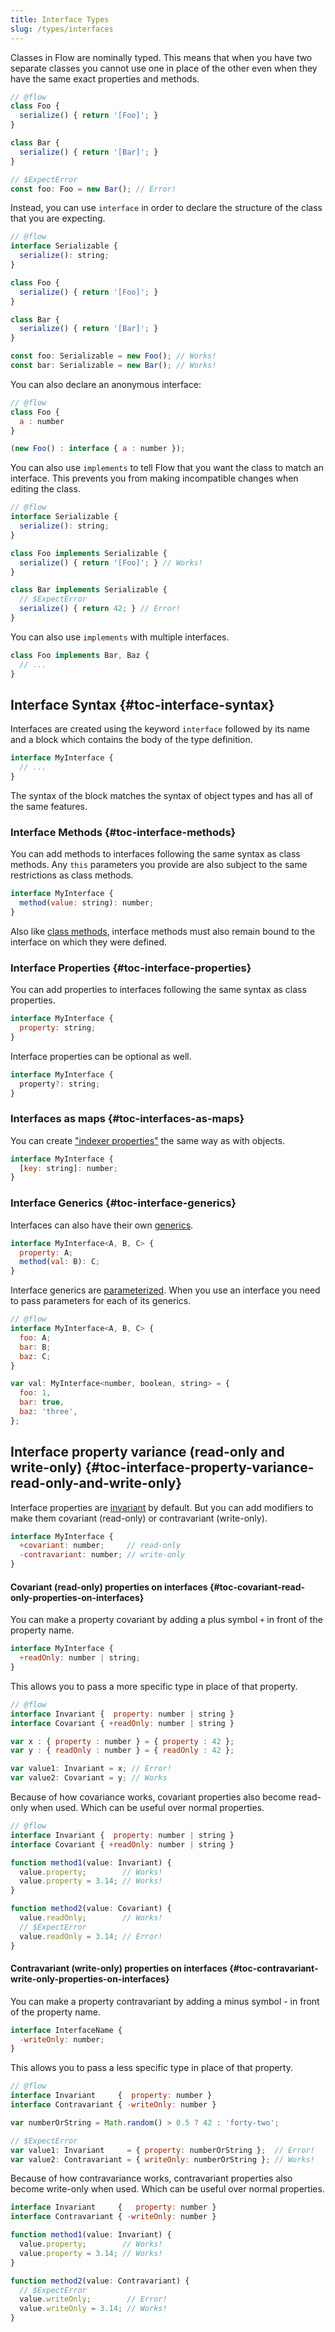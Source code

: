 ```yaml
---
title: Interface Types
slug: /types/interfaces
---
```


Classes in Flow are nominally typed. This means that when you have two separate
classes you cannot use one in place of the other even when they have the same
exact properties and methods.

```js flow-check
// @flow
class Foo {
  serialize() { return '[Foo]'; }
}

class Bar {
  serialize() { return '[Bar]'; }
}

// $ExpectError
const foo: Foo = new Bar(); // Error!
```

Instead, you can use `interface` in order to declare the structure of the class
that you are expecting.

```js flow-check
// @flow
interface Serializable {
  serialize(): string;
}

class Foo {
  serialize() { return '[Foo]'; }
}

class Bar {
  serialize() { return '[Bar]'; }
}

const foo: Serializable = new Foo(); // Works!
const bar: Serializable = new Bar(); // Works!
```

You can also declare an anonymous interface:

```js flow-check
// @flow
class Foo {
  a : number
}

(new Foo() : interface { a : number });
```

You can also use `implements` to tell Flow that you want the class to match an
interface. This prevents you from making incompatible changes when editing the
class.

```js flow-check
// @flow
interface Serializable {
  serialize(): string;
}

class Foo implements Serializable {
  serialize() { return '[Foo]'; } // Works!
}

class Bar implements Serializable {
  // $ExpectError
  serialize() { return 42; } // Error!
}
```

You can also use `implements` with multiple interfaces.

```js flow-check
class Foo implements Bar, Baz {
  // ...
}
```

## Interface Syntax {#toc-interface-syntax}

Interfaces are created using the keyword `interface` followed by its name and
a block which contains the body of the type definition.

```js flow-check
interface MyInterface {
  // ...
}
```

The syntax of the block matches the syntax of object types and has all of the
same features.

### Interface Methods {#toc-interface-methods}

You can add methods to interfaces following the same syntax as class methods. Any `this` parameters you
provide are also subject to the same restrictions as class methods.

```js
interface MyInterface {
  method(value: string): number;
}
```

Also like [class methods](../classes#toc-class-methods), interface methods must also remain bound to the interface on which they were defined.

### Interface Properties {#toc-interface-properties}

You can add properties to interfaces following the same syntax as class
properties.

```js
interface MyInterface {
  property: string;
}
```

Interface properties can be optional as well.

```js
interface MyInterface {
  property?: string;
}
```

### Interfaces as maps {#toc-interfaces-as-maps}

You can create ["indexer properties"](../objects#toc-objects-as-maps) the same
way as with objects.

```js
interface MyInterface {
  [key: string]: number;
}
```

### Interface Generics {#toc-interface-generics}

Interfaces can also have their own [generics](../generics/).

```js
interface MyInterface<A, B, C> {
  property: A;
  method(val: B): C;
}
```

Interface generics are [parameterized](../generics#toc-parameterized-generics).
When you use an interface you need to pass parameters for each of its generics.

```js
// @flow
interface MyInterface<A, B, C> {
  foo: A;
  bar: B;
  baz: C;
}

var val: MyInterface<number, boolean, string> = {
  foo: 1,
  bar: true,
  baz: 'three',
};
```

<!-- [TODO: Overloading interface methods -->

## Interface property variance (read-only and write-only) {#toc-interface-property-variance-read-only-and-write-only}

Interface properties are [invariant](../../lang/variance/) by default. But you
can add modifiers to make them covariant (read-only) or contravariant
(write-only).

```js
interface MyInterface {
  +covariant: number;     // read-only
  -contravariant: number; // write-only
}
```

#### Covariant (read-only) properties on interfaces {#toc-covariant-read-only-properties-on-interfaces}

You can make a property covariant by adding a plus symbol `+` in front of the
property name.

```js
interface MyInterface {
  +readOnly: number | string;
}
```

This allows you to pass a more specific type in place of that property.

```js flow-check
// @flow
interface Invariant {  property: number | string }
interface Covariant { +readOnly: number | string }

var x : { property : number } = { property : 42 };
var y : { readOnly : number } = { readOnly : 42 };

var value1: Invariant = x; // Error!
var value2: Covariant = y; // Works
```

Because of how covariance works, covariant properties also become read-only
when used. Which can be useful over normal properties.

```js flow-check
// @flow
interface Invariant {  property: number | string }
interface Covariant { +readOnly: number | string }

function method1(value: Invariant) {
  value.property;        // Works!
  value.property = 3.14; // Works!
}

function method2(value: Covariant) {
  value.readOnly;        // Works!
  // $ExpectError
  value.readOnly = 3.14; // Error!
}
```

#### Contravariant (write-only) properties on interfaces {#toc-contravariant-write-only-properties-on-interfaces}

You can make a property contravariant by adding a minus symbol - in front of
the property name.

```js flow-check
interface InterfaceName {
  -writeOnly: number;
}
```

This allows you to pass a less specific type in place of that property.

```js flow-check
// @flow
interface Invariant     {  property: number }
interface Contravariant { -writeOnly: number }

var numberOrString = Math.random() > 0.5 ? 42 : 'forty-two';

// $ExpectError
var value1: Invariant     = { property: numberOrString };  // Error!
var value2: Contravariant = { writeOnly: numberOrString }; // Works!
```

Because of how contravariance works, contravariant properties also become
write-only when used. Which can be useful over normal properties.

```js flow-check
interface Invariant     {   property: number }
interface Contravariant { -writeOnly: number }

function method1(value: Invariant) {
  value.property;        // Works!
  value.property = 3.14; // Works!
}

function method2(value: Contravariant) {
  // $ExpectError
  value.writeOnly;        // Error!
  value.writeOnly = 3.14; // Works!
}
```
